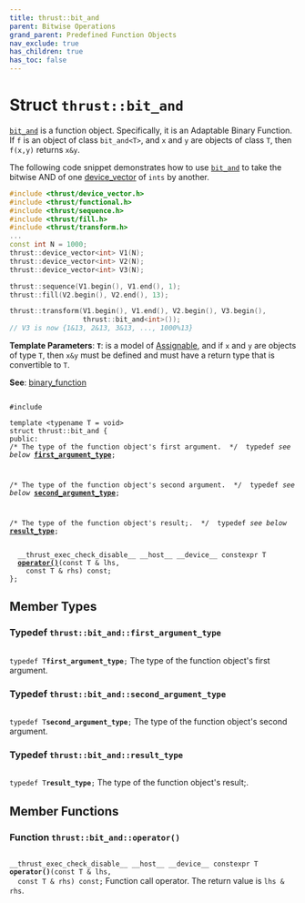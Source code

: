 ```yaml
---
title: thrust::bit_and
parent: Bitwise Operations
grand_parent: Predefined Function Objects
nav_exclude: true
has_children: true
has_toc: false
---
```


# Struct `thrust::bit_and`

<code><a href="{{ site.baseurl }}/api/classes/structthrust_1_1bit__and.html">bit&#95;and</a></code> is a function object. Specifically, it is an Adaptable Binary Function. If <code>f</code> is an object of class <code>bit&#95;and&lt;T&gt;</code>, and <code>x</code> and <code>y</code> are objects of class <code>T</code>, then <code>f(x,y)</code> returns <code>x&y</code>.


The following code snippet demonstrates how to use <code><a href="{{ site.baseurl }}/api/classes/structthrust_1_1bit__and.html">bit&#95;and</a></code> to take the bitwise AND of one <a href="{{ site.baseurl }}/api/classes/classthrust_1_1device__vector.html">device_vector</a> of <code>ints</code> by another.



```cpp
#include <thrust/device_vector.h>
#include <thrust/functional.h>
#include <thrust/sequence.h>
#include <thrust/fill.h>
#include <thrust/transform.h>
...
const int N = 1000;
thrust::device_vector<int> V1(N);
thrust::device_vector<int> V2(N);
thrust::device_vector<int> V3(N);

thrust::sequence(V1.begin(), V1.end(), 1);
thrust::fill(V2.begin(), V2.end(), 13);

thrust::transform(V1.begin(), V1.end(), V2.begin(), V3.begin(),
                  thrust::bit_and<int>());
// V3 is now {1&13, 2&13, 3&13, ..., 1000%13}
```

**Template Parameters**:
**`T`**: is a model of <a href="https://en.cppreference.com/w/cpp/named_req/CopyAssignable">Assignable</a>, and if <code>x</code> and <code>y</code> are objects of type <code>T</code>, then <code>x&y</code> must be defined and must have a return type that is convertible to <code>T</code>.

**See**:
<a href="{{ site.baseurl }}/api/classes/structthrust_1_1binary__function.html">binary_function</a>

<code class="doxybook">
<span>#include <thrust/functional.h></span><br>
<span>template &lt;typename T = void&gt;</span>
<span>struct thrust::bit&#95;and {</span>
<span>public:</span><span class="doxybook-comment"><code>&nbsp;&nbsp;</code>
/* The type of the function object's first argument.  */</span><span>&nbsp;&nbsp;typedef <i>see below</i> <b><a href="{{ site.baseurl }}/api/classes/structthrust_1_1bit__and.html#typedef-first-argument-type">first&#95;argument&#95;type</a></b>;</span>
<br>
<span class="doxybook-comment"><code>&nbsp;&nbsp;</code>
/* The type of the function object's second argument.  */</span><span>&nbsp;&nbsp;typedef <i>see below</i> <b><a href="{{ site.baseurl }}/api/classes/structthrust_1_1bit__and.html#typedef-second-argument-type">second&#95;argument&#95;type</a></b>;</span>
<br>
<span class="doxybook-comment"><code>&nbsp;&nbsp;</code>
/* The type of the function object's result;.  */</span><span>&nbsp;&nbsp;typedef <i>see below</i> <b><a href="{{ site.baseurl }}/api/classes/structthrust_1_1bit__and.html#typedef-result-type">result&#95;type</a></b>;</span>
<br>
<span>&nbsp;&nbsp;__thrust_exec_check_disable__ __host__ __device__ constexpr T </span><span>&nbsp;&nbsp;<b><a href="{{ site.baseurl }}/api/classes/structthrust_1_1bit__and.html#function-operator()">operator()</a></b>(const T & lhs,</span>
<span>&nbsp;&nbsp;&nbsp;&nbsp;const T & rhs) const;</span>
<span>};</span>
</code>

## Member Types

<h3 id="typedef-first-argument-type">
Typedef <code>thrust::bit&#95;and::first&#95;argument&#95;type</code>
</h3>

<code class="doxybook">
<span>typedef T<b>first_argument_type</b>;</span></code>
The type of the function object's first argument. 

<h3 id="typedef-second-argument-type">
Typedef <code>thrust::bit&#95;and::second&#95;argument&#95;type</code>
</h3>

<code class="doxybook">
<span>typedef T<b>second_argument_type</b>;</span></code>
The type of the function object's second argument. 

<h3 id="typedef-result-type">
Typedef <code>thrust::bit&#95;and::result&#95;type</code>
</h3>

<code class="doxybook">
<span>typedef T<b>result_type</b>;</span></code>
The type of the function object's result;. 


## Member Functions

<h3 id="function-operator()">
Function <code>thrust::bit&#95;and::operator()</code>
</h3>

<code class="doxybook">
<span>__thrust_exec_check_disable__ __host__ __device__ constexpr T </span><span><b>operator()</b>(const T & lhs,</span>
<span>&nbsp;&nbsp;const T & rhs) const;</span></code>
Function call operator. The return value is <code>lhs & rhs</code>. 


